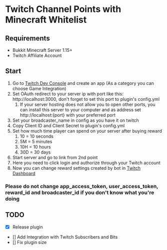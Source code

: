 # Twitch Channel Points with Minecraft Whitelist

## Requirements
- Bukkit Minecraft Server 1.15+
- Twitch Affiliate Account

## Start
1. Go to [Twitch Dev Console](https://dev.twitch.tv/console/apps) and create an app (As a category you can choose Game Integration)
2. Set OAuth redirect to your server ip with port like this: http://localhost:3000, don't forget to set this port to plugin's config.yml
   1. If your server hosting does not allow you to open other ports, you can install this server to your computer and as address set http://localhost:{port} with your preferred port
3. Set your broadcaster_name in config as you have it on twitch
4. Copy Client ID and Client Secret to plugin's config.yml
5. Set how much time player can spend on your server after buying reward
   1. 10 = 10 seconds
   2. 5M = 5 minutes
   3. 10H = 10 hours
   4. 30D = 30 days
6. Start server and go to link from 2nd point
7. Here you need to click login and authorize through your Twitch account
8. Now you can change reward settings created by bot in [Twitch Dashboard](https://dashboard.twitch.tv/)

### Please **do not** change app_access_token, user_access_token, reward_id and broadcaster_id if you don't know what you're doing

## TODO
- [x] Release plugin
- [] Add Integration with Twitch Subscribers and Bits
- [] Fix plugin size